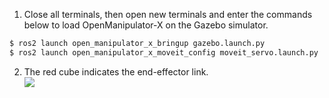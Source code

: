 
1. Close all terminals, then open new terminals and enter the commands below to load OpenManipulator-X on the Gazebo simulator.
``` bash
$ ros2 launch open_manipulator_x_bringup gazebo.launch.py
$ ros2 launch open_manipulator_x_moveit_config moveit_servo.launch.py
```

2. The red cube indicates the end-effector link.  
  ![](/assets/images/platform/openmanipulator_x/OpenManipulator_Chain_gazebo_1.png)
